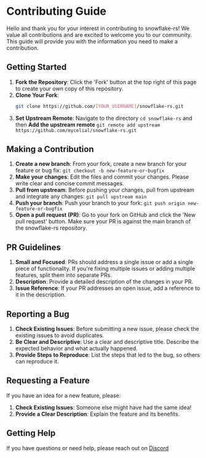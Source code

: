 # Contributing Guide

Hello and thank you for your interest in contributing to snowflake-rs! We
value all contributions and are excited to welcome you to our community. This
guide will provide you with the information you need to make a contribution.

## Getting Started

1. **Fork the Repository**: Click the 'Fork' button at the top right of this page to create your own copy of this repository.
2. **Clone Your Fork**: 
   ```bash
   git clone https://github.com/[YOUR_USERNAME]/snowflake-rs.git
   ```
3. **Set Upstream Remote**: Navigate to the directory `cd snowflake-rs` and then
 **Add the upstream remote** `git remote add upstream https://github.com/mycelial/snowflake-rs.git`

## Making a Contribution

1. **Create a new branch**: From your fork, create a new branch for your feature or bug fix: `git checkout -b new-feature-or-bugfix`
2. **Make your changes**: Edit the files and commit your changes. Please write clear and concise commit messages.
3. **Pull from upstream**: Before pushing your changes, pull from upstream and integrate any changes: `git pull upstream main`
4. **Push your branch**: Push your branch to your fork: `git push origin new-feature-or-bugfix`
5. **Open a pull request (PR)**: Go to your fork on GitHub and click the 'New pull request' button. Make sure your PR is against the main branch of the snowflake-rs repository.

## PR Guidelines

1. **Small and Focused**: PRs should address a single issue or add a single piece of functionality. If you're fixing multiple issues or adding multiple features, split them into separate PRs.
2. **Description**: Provide a detailed description of the changes in your PR.
3. **Issue Reference**: If your PR addresses an open issue, add a reference to it in the description.

## Reporting a Bug

1. **Check Existing Issues**: Before submitting a new issue, please check the existing issues to avoid duplicates.
2. **Be Clear and Descriptive**: Use a clear and descriptive title. Describe the expected behavior and what actually happened.
3. **Provide Steps to Reproduce**: List the steps that led to the bug, so others can reproduce it.

## Requesting a Feature

If you have an idea for a new feature, please:

1. **Check Existing Issues**: Someone else might have had the same idea!
2. **Provide a Clear Description**: Explain the feature and its benefits.

## Getting Help

If you have questions or need help, please reach out on [Discord](https://discord.gg/mycelial)